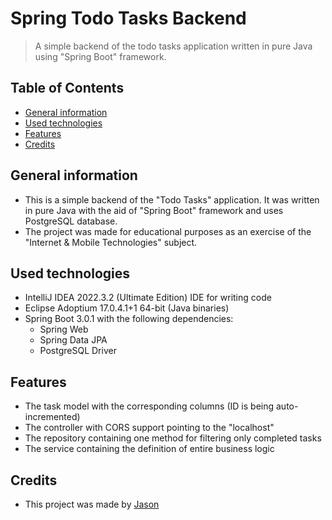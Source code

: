 # Spring Todo Tasks Backend
> A simple backend of the todo tasks application written in pure Java using "Spring Boot" framework.

## Table of Contents
* [General information](#general-information)
* [Used technologies](#used-technologies)
* [Features](#features)
* [Credits](#credits)

## General information
- This is a simple backend of the "Todo Tasks" application. It was written in pure Java with the aid of "Spring Boot" framework and uses PostgreSQL database.
- The project was made for educational purposes as an exercise of the "Internet & Mobile Technologies" subject.

## Used technologies
- IntelliJ IDEA 2022.3.2 (Ultimate Edition) IDE for writing code
- Eclipse Adoptium 17.0.4.1+1 64-bit (Java binaries)
- Spring Boot 3.0.1 with the following dependencies:
  - Spring Web
  - Spring Data JPA
  - PostgreSQL Driver

## Features
- The task model with the corresponding columns (ID is being auto-incremented)
- The controller with CORS support pointing to the "localhost"
- The repository containing one method for filtering only completed tasks
- The service containing the definition of entire business logic

## Credits
- This project was made by [Jason](https://jasonxiii.pl "Jason. Cała informatyka w jednym miejscu! Oficjalna strona internetowa! Setki artykułów na różne tematy! Wszystko stworzone przez jedną osobę!")